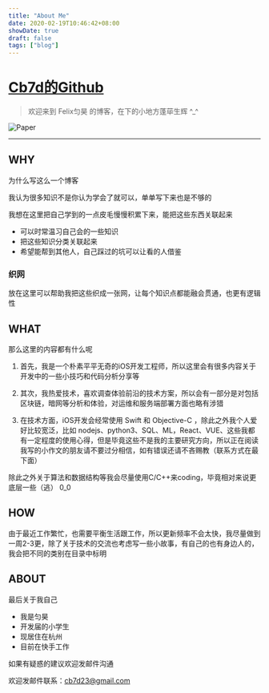 ```yaml
---
title: "About Me"
date: 2020-02-19T10:46:42+08:00
showDate: true
draft: false
tags: ["blog"]
---
```


# [Cb7d的Github](https://github.com/cb7d)

> 欢迎来到 Felix匀昊 的博客，在下的小地方蓬荜生辉 ^_^

![Paper](https://min.felixplus.top/public/blog/wp-city-sea.jpg?X-Amz-Algorithm=AWS4-HMAC-SHA256&X-Amz-Credential=ZYHZHANGYUNHAO931119%2F20200223%2F%2Fs3%2Faws4_request&X-Amz-Date=20200223T144452Z&X-Amz-Expires=432000&X-Amz-SignedHeaders=host&X-Amz-Signature=26bb1074e8088589efa38f6bfebd8677b1a8b293526061472309991aedcf3df8)

---

## WHY

为什么写这么一个博客

我认为很多知识不是你认为学会了就可以，单单写下来也是不够的

我想在这里把自己学到的一点皮毛慢慢积累下来，能把这些东西关联起来

- 可以时常温习自己会的一些知识
- 把这些知识分类关联起来
- 希望能帮到其他人，自己踩过的坑可以让看的人借鉴

### 织网

放在这里可以帮助我把这些织成一张网，让每个知识点都能融会贯通，也更有逻辑性

## WHAT

那么这里的内容都有什么呢

1. 首先，我是一个朴素平平无奇的iOS开发工程师，所以这里会有很多内容关于开发中的一些小技巧和代码分析分享等

2. 其次，我热爱技术，喜欢调查体验前沿的技术方案，所以会有一部分是对包括区块链，暗网等分析和体验，对运维和服务端部署方面也略有涉猎

3. 在技术方面，iOS开发会经常使用 Swift 和 Objective-C ，除此之外我个人爱好比较宽泛，比如 nodejs、python3、SQL、ML，React、VUE、这些我都有一定程度的使用心得，但是毕竟这些不是我的主要研究方向，所以正在阅读我写的小作文的朋友请不要过分相信，如有错误还请不吝赐教（联系方式在最下面）

除此之外关于算法和数据结构等我会尽量使用C/C++来coding，毕竟相对来说更底层一些（逃） 0_0

## HOW

由于最近工作繁忙，也需要平衡生活跟工作，所以更新频率不会太快，我尽量做到一周2-3更，除了关于技术的交流也考虑写一些小故事，有自己的也有身边人的，我会把不同的类别在目录中标明

## ABOUT

最后关于我自己

- 我是匀昊
- 开发届的小学生
- 现居住在杭州
- 目前在快手工作

如果有疑惑的建议欢迎发邮件沟通

欢迎发邮件联系：cb7d23@gmail.com









